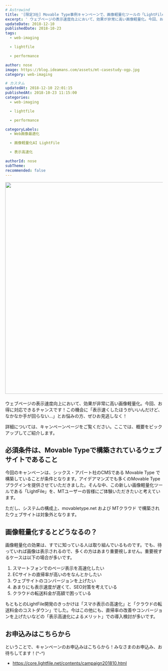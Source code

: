 ```yaml
---
# Astrowind
title: '[限定3社] Movable Type事例キャンペーンで、画像軽量化ツールの「LightFile」がお得にご利用いただけます！スマホ表示の遅さにお悩みの方はチャンス！'
excerpt: ' ウェブページの表示速度向上において、効果が非常に高い画像軽量化。今回、お得に対...'
updateDate: 2018-12-10
publishedDate: 2018-10-23
tags: 
  - web-imaging

  - lightfile

  - performance

author: nose
image: https://blog.ideamans.com/assets/mt-casestudy-ogp.jpg
category: web-imaging

# カスタム
updatedAt: 2018-12-10 22:01:15
publishedAt: 2018-10-23 11:15:00
categories: 
  - web-imaging

  - lightfile

  - performance

categoryLabels: 
  - Web画像最適化

  - 画像軽量化AI LightFile

  - 表示高速化

authorId: nose
subTheme: 
recommended: false
---
```


<p><img alt="mt-casestudy-ogp.jpg" src="https://blog.ideamans.com/assets/mt-casestudy-ogp.jpg" width="1200" height="675" class="mt-image-center" style="text-align: center; display: block; margin: 0 auto 20px;"></p>
<p>ウェブページの表示速度向上において、効果が非常に高い画像軽量化。今回、お得に対応できるチャンスです！この機会に「表示速くしたほうがいいんだけど、なかなか手が回らない...」とお悩みの方、ぜひお見逃しなく！</p>
<p>詳細については、キャンペーンページをご覧ください。ここでは、概要をピックアップしてご紹介します。</p>
<h2>必須条件は、Movable Typeで構築されているウェブサイトであること</h2>
<p>今回のキャンペーンは、シックス・アパート社のCMSである Movable Type で構築していることが条件となります。アイデアマンズでも多くのMovable Typeプラグインを提供させていただきました。そんな中、この新しい画像軽量化ツールである「LightFile」を、MTユーザーの皆様にご体験いただきたいと考えています。</p>
<p>ただし、システムの構成上、movabletype.net および MTクラウド で構築されたウェブサイトは対象外となります。</p>
<h2>画像軽量化するとどうなるの？</h2>
<p>画像軽量化の効果は、すでに知っている人は取り組んでいるものです。でも、待っていれば画像は表示されるので、多くの方はあまり重要視しません。重要視するケースは以下の場合が多いです。</p>
<ol><li>スマートフォンでのページ表示を高速化したい</li><li>ECサイトの直帰率が高いのをなんとかしたい</li><li>ウェブサイトのコンバージョンを上げたい</li><li>あまりにも表示速度が遅くて、SEO対策を考えている</li><li>クラウドの転送料金が高額で困っている</li></ol>
<p>もともとのLightFile開発のきっかけは「スマホ表示の高速化」と「クラウドの転送料金のコストダウン」でした。今はこの他にも、直帰率の改善やコンバージョンを上げたいなどの「表示高速化によるメリット」での導入検討が多いです。</p>
<h2>お申込みはこちらから</h2>
<p>ということで、キャンペーンのお申込みはこちらから！みなさまのお申込み、お待ちしてます！(^-^)</p>
<ul><li><a href="https://core.lightfile.net/contents/campaign201810.html" target="_blank">https://core.lightfile.net/contents/campaign201810.html</a></li></ul>
<p> </p>

